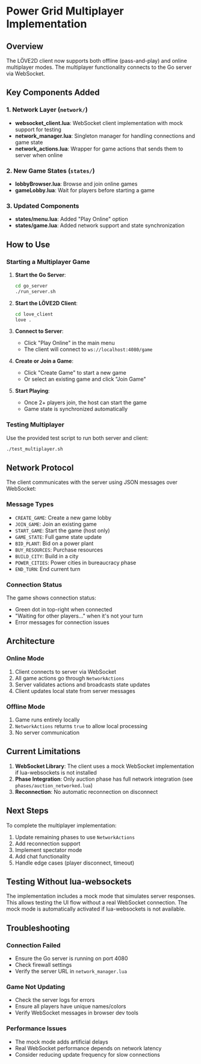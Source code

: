 # Power Grid Multiplayer Implementation

## Overview

The LÖVE2D client now supports both offline (pass-and-play) and online multiplayer modes. The multiplayer functionality connects to the Go server via WebSocket.

## Key Components Added

### 1. Network Layer (`network/`)
- **websocket_client.lua**: WebSocket client implementation with mock support for testing
- **network_manager.lua**: Singleton manager for handling connections and game state
- **network_actions.lua**: Wrapper for game actions that sends them to server when online

### 2. New Game States (`states/`)
- **lobbyBrowser.lua**: Browse and join online games
- **gameLobby.lua**: Wait for players before starting a game

### 3. Updated Components
- **states/menu.lua**: Added "Play Online" option
- **states/game.lua**: Added network support and state synchronization

## How to Use

### Starting a Multiplayer Game

1. **Start the Go Server**:
   ```bash
   cd go_server
   ./run_server.sh
   ```

2. **Start the LÖVE2D Client**:
   ```bash
   cd love_client
   love .
   ```

3. **Connect to Server**:
   - Click "Play Online" in the main menu
   - The client will connect to `ws://localhost:4080/game`

4. **Create or Join a Game**:
   - Click "Create Game" to start a new game
   - Or select an existing game and click "Join Game"

5. **Start Playing**:
   - Once 2+ players join, the host can start the game
   - Game state is synchronized automatically

### Testing Multiplayer

Use the provided test script to run both server and client:
```bash
./test_multiplayer.sh
```

## Network Protocol

The client communicates with the server using JSON messages over WebSocket:

### Message Types
- `CREATE_GAME`: Create a new game lobby
- `JOIN_GAME`: Join an existing game
- `START_GAME`: Start the game (host only)
- `GAME_STATE`: Full game state update
- `BID_PLANT`: Bid on a power plant
- `BUY_RESOURCES`: Purchase resources
- `BUILD_CITY`: Build in a city
- `POWER_CITIES`: Power cities in bureaucracy phase
- `END_TURN`: End current turn

### Connection Status

The game shows connection status:
- Green dot in top-right when connected
- "Waiting for other players..." when it's not your turn
- Error messages for connection issues

## Architecture

### Online Mode
1. Client connects to server via WebSocket
2. All game actions go through `NetworkActions`
3. Server validates actions and broadcasts state updates
4. Client updates local state from server messages

### Offline Mode
1. Game runs entirely locally
2. `NetworkActions` returns `true` to allow local processing
3. No server communication

## Current Limitations

1. **WebSocket Library**: The client uses a mock WebSocket implementation if lua-websockets is not installed
2. **Phase Integration**: Only auction phase has full network integration (see `phases/auction_networked.lua`)
3. **Reconnection**: No automatic reconnection on disconnect

## Next Steps

To complete the multiplayer implementation:

1. Update remaining phases to use `NetworkActions`
2. Add reconnection support
3. Implement spectator mode
4. Add chat functionality
5. Handle edge cases (player disconnect, timeout)

## Testing Without lua-websockets

The implementation includes a mock mode that simulates server responses. This allows testing the UI flow without a real WebSocket connection. The mock mode is automatically activated if lua-websockets is not available.

## Troubleshooting

### Connection Failed
- Ensure the Go server is running on port 4080
- Check firewall settings
- Verify the server URL in `network_manager.lua`

### Game Not Updating
- Check the server logs for errors
- Ensure all players have unique names/colors
- Verify WebSocket messages in browser dev tools

### Performance Issues
- The mock mode adds artificial delays
- Real WebSocket performance depends on network latency
- Consider reducing update frequency for slow connections